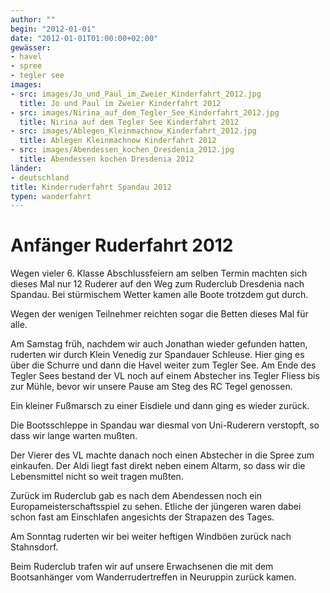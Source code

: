 ```yaml
---
author: ""
begin: "2012-01-01"
date: "2012-01-01T01:00:00+02:00"
gewässer:
- havel
- spree
- tegler see
images:
- src: images/Jo_und_Paul_im_Zweier_Kinderfahrt_2012.jpg
  title: Jo und Paul im Zweier Kinderfahrt 2012
- src: images/Nirina_auf_dem_Tegler_See_Kinderfahrt_2012.jpg
  title: Nirina auf dem Tegler See Kinderfahrt 2012
- src: images/Ablegen_Kleinmachnow_Kinderfahrt_2012.jpg
  title: Ablegen Kleinmachnow Kinderfahrt 2012
- src: images/Abendessen_kochen_Dresdenia_2012.jpg
  title: Abendessen kochen Dresdenia 2012
länder:
- deutschland
title: Kinderruderfahrt Spandau 2012
typen: wanderfahrt
---
```



# Anfänger Ruderfahrt 2012


Wegen vieler 6. Klasse Abschlussfeiern am selben Termin machten sich dieses Mal nur 12 Ruderer auf den Weg zum Ruderclub Dresdenia nach Spandau. Bei stürmischem Wetter kamen alle Boote trotzdem gut durch.

Wegen der wenigen Teilnehmer reichten sogar die Betten dieses Mal für alle.

Am Samstag früh, nachdem wir auch Jonathan wieder gefunden hatten, ruderten wir durch Klein Venedig zur Spandauer Schleuse. Hier ging es über die Schurre und dann die Havel weiter zum Tegler See. Am Ende des Tegler Sees bestand der VL noch auf einem Abstecher ins Tegler Fliess bis zur Mühle, bevor wir unsere Pause am Steg des RC Tegel genossen.

Ein kleiner Fußmarsch zu einer Eisdiele und dann ging es wieder zurück.

Die Bootsschleppe in Spandau war diesmal von Uni-Ruderern verstopft, so dass wir lange warten mußten.

Der Vierer des VL machte danach noch einen Abstecher in die Spree zum einkaufen. Der Aldi liegt fast direkt neben einem Altarm, so dass wir die Lebensmittel nicht so weit tragen mußten.

Zurück im Ruderclub gab es nach dem Abendessen noch ein Europameisterschaftsspiel zu sehen. Etliche der jüngeren waren dabei schon fast am Einschlafen angesichts der Strapazen des Tages.

Am Sonntag ruderten wir bei weiter heftigen Windböen zurück nach Stahnsdorf.

Beim Ruderclub trafen wir auf unsere Erwachsenen die mit dem Bootsanhänger vom Wanderrudertreffen in Neuruppin zurück kamen.

